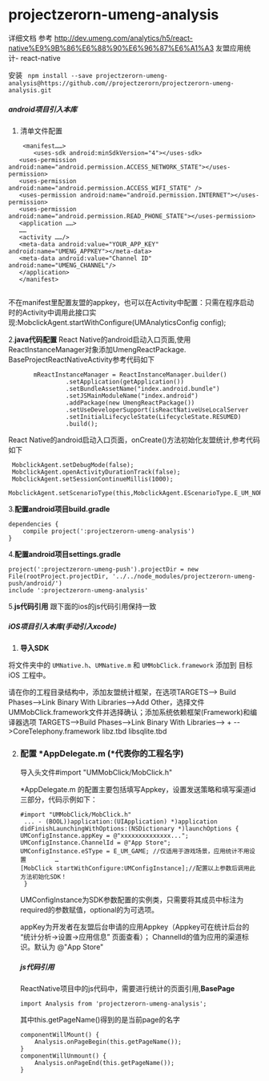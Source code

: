 # projectzerorn-umeng-analysis

详细文档 参考 http://dev.umeng.com/analytics/h5/react-native%E9%9B%86%E6%88%90%E6%96%87%E6%A1%A3
友盟应用统计- react-native

安装 ` npm install --save projectzerorn-umeng-analysis@https://github.com//projectzerorn/projectzerorn-umeng-analysis.git`
##### **android项目引入本库**
1. 清单文件配置
 ```
     <manifest……>
        <uses-sdk android:minSdkVersion="4"></uses-sdk>
    <uses-permission android:name="android.permission.ACCESS_NETWORK_STATE"></uses-permission>
    <uses-permission android:name="android.permission.ACCESS_WIFI_STATE" />
    <uses-permission android:name="android.permission.INTERNET"></uses-permission>
    <uses-permission android:name="android.permission.READ_PHONE_STATE"></uses-permission>
    <application ……>
    ……
    <activity ……/>
    <meta-data android:value="YOUR_APP_KEY" android:name="UMENG_APPKEY"></meta-data>
    <meta-data android:value="Channel ID" android:name="UMENG_CHANNEL"/>
    </application>
    </manifest>


 ```
不在manifest里配置友盟的appkey，也可以在Activity中配置：只需在程序启动时的Activity中调用此接口实现:MobclickAgent.startWithConfigure(UMAnalyticsConfig config);

2.**java代码配置**
React Native的android启动入口页面,使用ReactInstanceManager对象添加UmengReactPackage. BaseProjectReactNativeActivity参考代码如下
```
       mReactInstanceManager = ReactInstanceManager.builder()
                .setApplication(getApplication())
                .setBundleAssetName("index.android.bundle")
                .setJSMainModuleName("index.android")
                .addPackage(new UmengReactPackage())
                .setUseDeveloperSupport(isReactNativeUseLocalServer
                .setInitialLifecycleState(LifecycleState.RESUMED)
                .build();

```
React Native的android启动入口页面，onCreate()方法初始化友盟统计,参考代码如下
```
 MobclickAgent.setDebugMode(false);
 MobclickAgent.openActivityDurationTrack(false);
 MobclickAgent.setSessionContinueMillis(1000);
 MobclickAgent.setScenarioType(this,MobclickAgent.EScenarioType.E_UM_NORMAL);
```
3.**配置android项目build.gradle**
```
dependencies {
    compile project(':projectzerorn-umeng-analysis')
}
```
4.**配置android项目settings.gradle**
```
project(':projectzerorn-umeng-push').projectDir = new File(rootProject.projectDir, '../../node_modules/projectzerorn-umeng-push/android/')
include ':projectzerorn-umeng-analysis'
```
5.**js代码引用**
跟下面的ios的js代码引用保持一致

##### **iOS项目引入本库(手动引入xcode)**

1.  **导入SDK**

   将文件夹中的 `UMNative.h`、`UMNative.m` 和 `UMMobClick.framework` 添加到 目标iOS 工程中。

   请在你的工程目录结构中，添加友盟统计框架，在选项TARGETS--> Build Phases-->Link Binary With Libraries-->Add Other，选择文件UMMobClick.framework文件并选择确认；添加系统依赖框架(Framework)和编译器选项 TARGETS-->Build Phases-->Link Binary With Libraries--> + -->CoreTelephony.framework libz.tbd libsqlite.tbd

2. ###  配置 *AppDelegate.m (*代表你的工程名字)

   导入头文件#import "UMMobClick/MobClick.h"

   *AppDelegate.m 的配置主要包括填写Appkey，设置发送策略和填写渠道id三部分，代码示例如下：

   ```
   #import "UMMobClick/MobClick.h"
    ... - (BOOL))application:(UIApplication) *)application didFinishLaunchingWithOptions:(NSDictionary *)launchOptions {
   UMConfigInstance.appKey = @"xxxxxxxxxxxxxx...";
   UMConfigInstance.ChannelId = @"App Store";
   UMConfigInstance.eSType = E_UM_GAME; //仅适用于游戏场景，应用统计不用设置        …       
   [MobClick startWithConfigure:UMConfigInstance];//配置以上参数后调用此方法初始化SDK！
    } 

   ```

   UMConfigInstance为SDK参数配置的实例类，只需要将其成员中标注为required的参数赋值，optional的为可选项。

   appKey为开发者在友盟后台申请的应用Appkey（Appkey可在统计后台的 “统计分析->设置->应用信息” 页面查看）； ChannelId的值为应用的渠道标识。默认为 @"App Store"

   ##### **js代码引用**

   ReactNative项目中的js代码中，需要进行统计的页面引用,**BasePage**

   `import Analysis from 'projectzerorn-umeng-analysis';`

   其中this.getPageName()得到的是当前page的名字

   ```
   componentWillMount() {
       Analysis.onPageBegin(this.getPageName());
   }
   componentWillUnmount() {
       Analysis.onPageEnd(this.getPageName());
   }
   ```